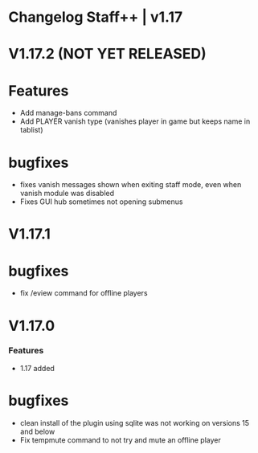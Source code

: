 # Changelog Staff++ | v1.17

# V1.17.2 (NOT YET RELEASED)
# Features
- Add manage-bans command
- Add PLAYER vanish type (vanishes player in game but keeps name in tablist)

# bugfixes
- fixes vanish messages shown when exiting staff mode, even when vanish module was disabled
- Fixes GUI hub sometimes not opening submenus

# V1.17.1
# bugfixes
- fix /eview command for offline players

# V1.17.0
### Features 
- 1.17 added

# bugfixes
- clean install of the plugin using sqlite was not working on versions 15 and below
- Fix tempmute command to not try and mute an offline player
